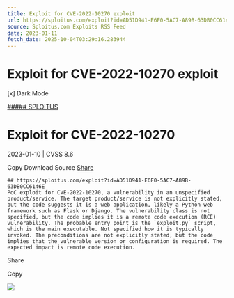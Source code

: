 ```yaml
---
title: Exploit for CVE-2022-10270 exploit
url: https://sploitus.com/exploit?id=AD51D941-E6F0-5AC7-A89B-63DB0CC6146E&utm_source=rss&utm_medium=rss
source: Sploitus.com Exploits RSS Feed
date: 2023-01-11
fetch_date: 2025-10-04T03:29:16.283944
---
```


# Exploit for CVE-2022-10270 exploit

[x]
Dark Mode

[##### SPLOITUS](/)

# Exploit for CVE-2022-10270

2023-01-10 | CVSS 8.6

Copy
Download
Source
[Share](#share-url)

```
## https://sploitus.com/exploit?id=AD51D941-E6F0-5AC7-A89B-63DB0CC6146E
PoC exploit for CVE-2022-10270, a vulnerability in an unspecified product/service. The target product/service is not explicitly stated, but the code suggests it is a web application, likely a Python web framework such as Flask or Django. The vulnerability class is not specified, but the code implies it is a remote code execution (RCE) vulnerability. The probable entry point is the `exploit.py` script, which is the main executable. Not specified how it is typically invoked. The preconditions are not explicitly stated, but the code implies that the vulnerable version or configuration is required. The expected impact is remote code execution.
```

Share

Copy

![](https://mc.yandex.ru/watch/54912310)